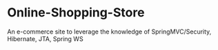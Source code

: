# Online-Shopping-Store
An e-commerce site to leverage the knowledge of SpringMVC/Security, Hibernate, JTA, Spring WS
